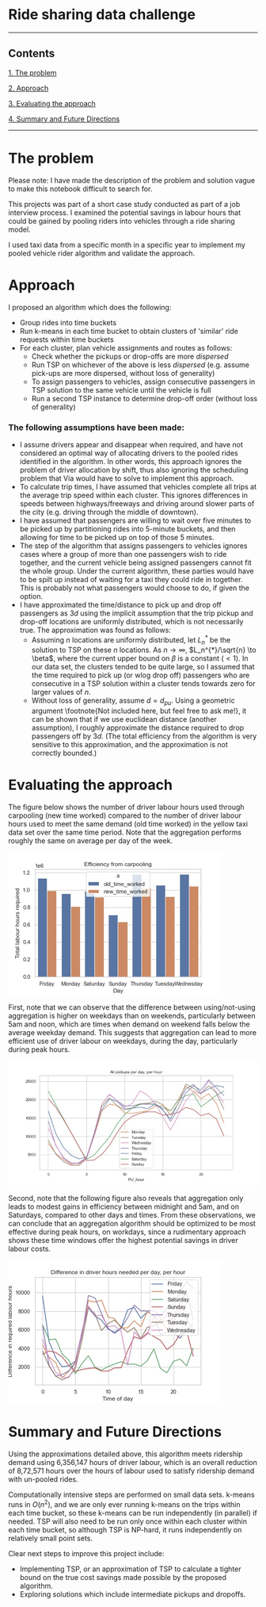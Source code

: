 # Ride sharing data challenge

---
## Contents

[1. The problem](#problem)

[2. Approach](#approach)

[3. Evaluating the approach](#exa)

[4. Summary and Future Directions](#future)


---





# <a name="problem">The problem</a>

Please note: I have made the description of the problem and solution vague to make this notebook difficult to search for.

This projects was part of a short case study conducted as part of a job interview process. I examined the potential savings in labour hours that could be gained by pooling riders into vehicles through a ride sharing model. 

I used taxi data from a specific month in a specific year to implement my pooled vehicle rider algorithm and validate the approach.




# <a name="approach">Approach</a>

I proposed an algorithm which does the following:

- Group rides into time buckets
- Run k-means in each time bucket to obtain clusters of 'similar' ride requests within time buckets
- For each cluster, plan vehicle assignments and routes as follows:
    - Check whether the pickups or drop-offs are more *dispersed* 
    - Run TSP on whichever of the above is less *dispersed* (e.g. assume pick-ups are more dispersed, without loss of generality)
    - To assign passengers to vehicles, assign consecutive passengers in TSP solution to the same vehicle until the vehicle is full
    - Run a second TSP instance to determine drop-off order (without loss of generality)
    
    
### The following assumptions have been made:

- I assume drivers appear and disappear when required, and have not considered an optimal way of allocating drivers to the pooled rides identified in the algorithm. In other words, this approach ignores the problem of driver allocation by shift, thus also ignoring the scheduling problem that Via would have to solve to implement this approach.
- To calculate trip times, I have assumed that vehicles complete all trips at the average trip speed within each cluster. This ignores differences in speeds between highways/freeways and driving around slower parts of the city (e.g. driving through the middle of downtown).
- I have assumed that passengers are willing to wait over five minutes to be picked up by partitioning rides into 5-minute buckets, and then allowing for time to be picked up on top of those 5 minutes.
- The step of the algorithm that assigns passengers to vehicles ignores cases where a group of more than one passengers wish to ride together, and the current vehicle being assigned passengers cannot fit the whole group. Under the current algorithm, these parties would have to be spilt up instead of waiting for a taxi they could ride in together. This is probably not what passengers would choose to do, if given the option.
- I have approximated the time/distance to pick up and drop off passengers as $3d$ using the implicit assumption that the trip pickup and drop-off locations are uniformly distributed, which is not necessarily true. The approximation was found as follows:
    - Assuming $n$ locations are uniformly distributed, let $L_n^{*}$ be the solution to TSP on these $n$ locations. As $n \to \infty$, $L_n^{*}/\sqrt{n} \to \beta$, where the current upper bound on $\beta$ is a constant ($<1$). In our data set, the clusters tended to be quite large, so I assumed that the time required to pick up (or wlog drop off) passengers who are consecutive in a TSP solution within a cluster tends towards zero for larger values of $n$.
    - Without loss of generality, assume $d = d_{pu}$. Using a geometric argument \footnote{Not included here, but feel free to ask me!}, it can be shown that if we use euclidean distance (another assumption), I roughly approximate the distance required to drop passengers off by $3d$. (The total efficiency from the algorithm is very sensitive to this approximation, and the approximation is not correctly bounded.)


# <a name="exa">Evaluating the approach</a>

The figure below shows the number of driver labour hours used through carpooling (new time worked) compared to the number of driver labour hours used to meet the same demand (old time worked) in the yellow taxi data set over the same time period. Note that the aggregation performs roughly the same on average per day of the week.


![](images/saved_day.jpg)


First, note that we can observe that the difference between using/not-using aggregation is higher on weekdays than on weekends, particularly between 5am and noon, which are times when demand on weekend falls below the average weekday demand. This suggests that aggregation can lead to more efficient use of driver labour on weekdays, during the day, particularly during peak hours. 

![](images/pickups_hr.jpg)

Second, note that the following figure also reveals that  aggregation only leads to modest gains in efficiency between midnight and 5am, and on Saturdays, compared to other days and times. From these observations, we can conclude that an aggregation algorithm should be optimized to be most effective during peak hours, on workdays, since a rudimentary approach shows these time windows offer the highest potential savings in driver labour costs.

![](images/day_hrSdiff.jpg)


# <a name="future">Summary and Future Directions</a>

Using the approximations detailed above, this algorithm meets ridership demand using 6,356,147 hours of driver labour, which is an overall reduction of 8,72,571 hours over the hours of labour used to satisfy ridership demand with un-pooled rides.

Computationally intensive steps are performed on small data sets. k-means runs in $O(n^2)$, and we are only ever running k-means on the trips within each time bucket, so these k-means can be run independently (in parallel) if needed. TSP will also need to be run only once within each cluster within each time bucket, so although TSP is NP-hard, it runs independently on relatively small point sets. 

Clear next steps to improve this project include:
- Implementing TSP, or an approximation of TSP to calculate a tighter bound on the true cost savings made possible by the proposed algorithm.
- Exploring solutions which include intermediate pickups and dropoffs.
